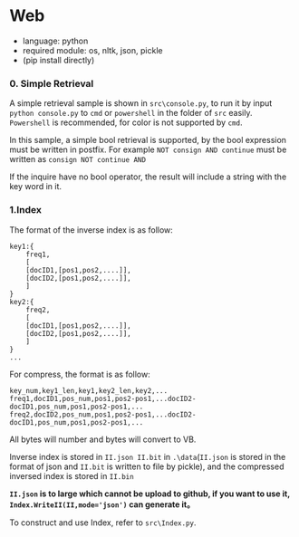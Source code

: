 # Web
- language: python
- required module: os, nltk, json, pickle
- (pip install directly) 

### 0. Simple Retrieval

A simple retrieval sample is shown in ``src\console.py``, to run it by input ``python console.py``  to ``cmd`` or ``powershell`` in the folder of ``src`` easily.  ``Powershell`` is recommended, for  color is not supported by ``cmd``.

In this sample, a simple bool retrieval is  supported, by the bool expression must be written in postfix. For example ``NOT consign AND continue`` must be written as ``consign NOT continue AND``  

If the inquire have no bool operator, the result will include a string with the key word in it.

### 1.Index

The format of the inverse index is as follow:

```
key1:{
	freq1,
	[
	[docID1,[pos1,pos2,....]],
	[docID2,[pos1,pos2,....]],
	]
}
key2:{
	freq2,
	[
	[docID1,[pos1,pos2,....]],
	[docID2,[pos1,pos2,....]],
	]
}
...
```

For compress, the format is as follow:

```
key_num,key1_len,key1,key2_len,key2,...
freq1,docID1,pos_num,pos1,pos2-pos1,...docID2-docID1,pos_num,pos1,pos2-pos1,...
freq2,docID2,pos_num,pos1,pos2-pos1,...docID2-docID1,pos_num,pos1,pos2-pos1,...
```

All bytes will number and bytes will convert to VB.

Inverse index is stored in ``II.json II.bit`` in ``.\data``(``II.json`` is stored in the format of json and ``II.bit`` is written to file by pickle), and the compressed inversed index is stored in ``II.bin``

**``II.json`` is to large which cannot be upload to github, if you want to use it, ``Index.WriteII(II,mode='json')`` can generate it。**

To construct and use Index, refer to ``src\Index.py``.

